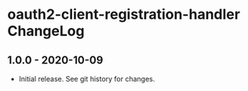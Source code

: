 # oauth2-client-registration-handler ChangeLog

## 1.0.0 - 2020-10-09

- Initial release. See git history for changes.
